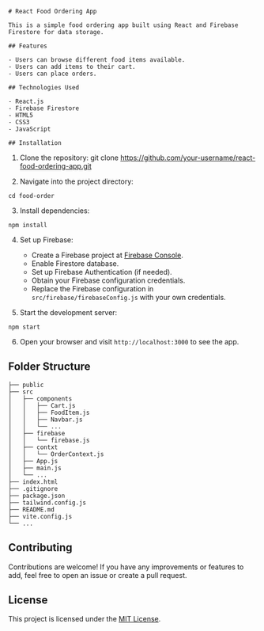 ```
# React Food Ordering App

This is a simple food ordering app built using React and Firebase Firestore for data storage.

## Features

- Users can browse different food items available.
- Users can add items to their cart.
- Users can place orders.

## Technologies Used

- React.js
- Firebase Firestore
- HTML5
- CSS3
- JavaScript

## Installation

```
1. Clone the repository:
git clone https://github.com/your-username/react-food-ordering-app.git


2. Navigate into the project directory:

```
cd food-order
```

3. Install dependencies:

```
npm install
```

4. Set up Firebase:

   - Create a Firebase project at [Firebase Console](https://console.firebase.google.com/).
   - Enable Firestore database.
   - Set up Firebase Authentication (if needed).
   - Obtain your Firebase configuration credentials.
   - Replace the Firebase configuration in `src/firebase/firebaseConfig.js` with your own credentials.

5. Start the development server:

```
npm start
```

6. Open your browser and visit `http://localhost:3000` to see the app.

## Folder Structure

```
├── public
├── src
│   ├── components
│   │   ├── Cart.js
│   │   ├── FoodItem.js
│   │   ├── Navbar.js
│   │   └── ...
│   ├── firebase
│   │   └── firebase.js
│   ├── contxt
│   │   └── OrderContext.js
│   ├── App.js
│   ├── main.js
│   └── ...
├── index.html
├── .gitignore
├── package.json
├── tailwind.config.js
├── README.md
├── vite.config.js
└── ...
```

## Contributing

Contributions are welcome! If you have any improvements or features to add, feel free to open an issue or create a pull request.

## License

This project is licensed under the [MIT License](LICENSE).
```
